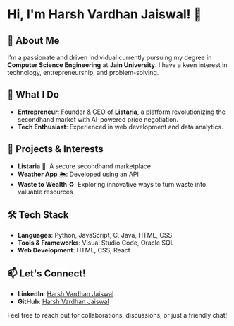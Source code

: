 # Hi, I'm Harsh Vardhan Jaiswal! 👋

## 🚀 About Me
I'm a passionate and driven individual currently pursuing my degree in **Computer Science Engineering** at **Jain University**. I have a keen interest in technology, entrepreneurship, and problem-solving.

## 🎯 What I Do
- **Entrepreneur**: Founder & CEO of **Listaria**, a platform revolutionizing the secondhand market with AI-powered price negotiation.
- **Tech Enthusiast**: Experienced in web development and data analytics.

## 💼 Projects & Interests
- **Listaria** 🛒: A secure secondhand marketplace
- **Weather App** 🌦: Developed using an API
- **Waste to Wealth** ♻️: Exploring innovative ways to turn waste into valuable resources

## 🛠️ Tech Stack
- **Languages**: Python, JavaScript, C, Java, HTML, CSS
- **Tools & Frameworks**: Visual Studio Code, Oracle SQL
- **Web Development**: HTML, CSS, React

## 📫 Let's Connect!
- **LinkedIn**: [Harsh Vardhan Jaiswal](https://www.linkedin.com/in/harsh-vardhan-jaiswal-b41881269/)
- **GitHub**: [Harsh Vardhan Jaiswal](https://github.com/hacr7sh25)

Feel free to reach out for collaborations, discussions, or just a friendly chat!

